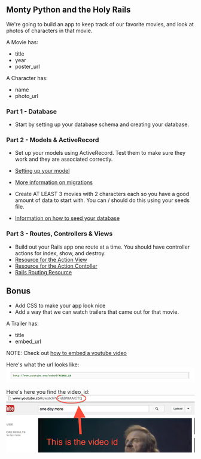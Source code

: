 ## Monty Python and the Holy Rails

We're going to build an app to keep track of our favorite movies, and look at photos of characters in that movie.

A Movie has:

* title
* year
* poster_url

A Character has:

* name
* photo_url



### Part 1 - Database
* Start by setting up your database schema and creating your database.

### Part 2 - Models & ActiveRecord
* Set up your models using ActiveRecord. Test them to make sure they work and they are associated correctly.
 * [Setting up your model](http://guides.rubyonrails.org/active_record_basics.html)
 * [More information on migrations](http://guides.rubyonrails.org/active_record_migrations.html)

* Create AT LEAST 3 movies with 2 characters each so you have a good amount of data to start with. You can / should do this using your seeds file.
 * [Information on how to seed your database](http://edgeguides.rubyonrails.org/active_record_migrations.html#migrations-and-seed-data)

### Part 3 - Routes, Controllers & Views
* Build out your Rails app one route at a time. You should have controller actions for index, show, and destroy.
 * [Resource for the Action View](http://guides.rubyonrails.org/action_view_overview.html)
 * [Resource for the Action Contoller](http://guides.rubyonrails.org/action_controller_overview.html)
 * [Rails Routing Resource](http://guides.rubyonrails.org/routing.html)

## Bonus
* Add CSS to make your app look nice
* Add a way that we can watch trailers that came out for that movie.

A Trailer has:

* title
* embed_url

NOTE: Check out [how to embed a youtube video](https://developers.google.com/youtube/player_parameters#Embedding_a_Player)

Here's what the url looks like:
![youtube_url](youtube_url.png)

Here's here you find the video_id:
![video_id](youtube_id.png)
